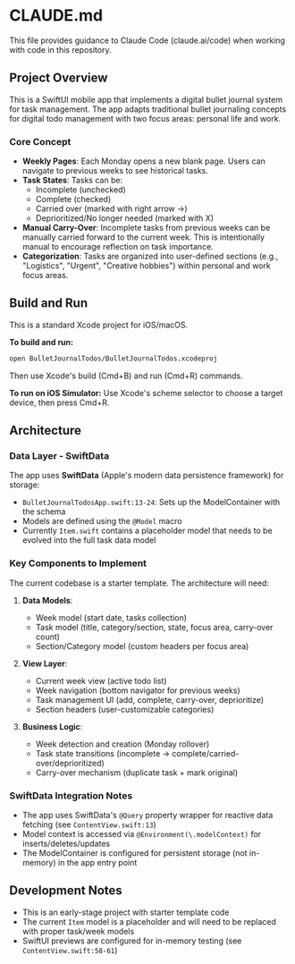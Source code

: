 # CLAUDE.md

This file provides guidance to Claude Code (claude.ai/code) when working with code in this repository.

## Project Overview

This is a SwiftUI mobile app that implements a digital bullet journal system for task management. The app adapts traditional bullet journaling concepts for digital todo management with two focus areas: personal life and work.

### Core Concept

- **Weekly Pages**: Each Monday opens a new blank page. Users can navigate to previous weeks to see historical tasks.
- **Task States**: Tasks can be:
  - Incomplete (unchecked)
  - Complete (checked)
  - Carried over (marked with right arrow →)
  - Deprioritized/No longer needed (marked with X)
- **Manual Carry-Over**: Incomplete tasks from previous weeks can be manually carried forward to the current week. This is intentionally manual to encourage reflection on task importance.
- **Categorization**: Tasks are organized into user-defined sections (e.g., "Logistics", "Urgent", "Creative hobbies") within personal and work focus areas.

## Build and Run

This is a standard Xcode project for iOS/macOS.

**To build and run:**
```bash
open BulletJournalTodos/BulletJournalTodos.xcodeproj
```
Then use Xcode's build (Cmd+B) and run (Cmd+R) commands.

**To run on iOS Simulator:**
Use Xcode's scheme selector to choose a target device, then press Cmd+R.

## Architecture

### Data Layer - SwiftData

The app uses **SwiftData** (Apple's modern data persistence framework) for storage:

- `BulletJournalTodosApp.swift:13-24`: Sets up the ModelContainer with the schema
- Models are defined using the `@Model` macro
- Currently `Item.swift` contains a placeholder model that needs to be evolved into the full task data model

### Key Components to Implement

The current codebase is a starter template. The architecture will need:

1. **Data Models**:
   - Week model (start date, tasks collection)
   - Task model (title, category/section, state, focus area, carry-over count)
   - Section/Category model (custom headers per focus area)

2. **View Layer**:
   - Current week view (active todo list)
   - Week navigation (bottom navigator for previous weeks)
   - Task management UI (add, complete, carry-over, deprioritize)
   - Section headers (user-customizable categories)

3. **Business Logic**:
   - Week detection and creation (Monday rollover)
   - Task state transitions (incomplete → complete/carried-over/deprioritized)
   - Carry-over mechanism (duplicate task + mark original)

### SwiftData Integration Notes

- The app uses SwiftData's `@Query` property wrapper for reactive data fetching (see `ContentView.swift:13`)
- Model context is accessed via `@Environment(\.modelContext)` for inserts/deletes/updates
- The ModelContainer is configured for persistent storage (not in-memory) in the app entry point

## Development Notes

- This is an early-stage project with starter template code
- The current `Item` model is a placeholder and will need to be replaced with proper task/week models
- SwiftUI previews are configured for in-memory testing (see `ContentView.swift:58-61`)
